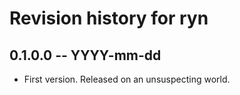 # Revision history for ryn

## 0.1.0.0 -- YYYY-mm-dd

* First version. Released on an unsuspecting world.
